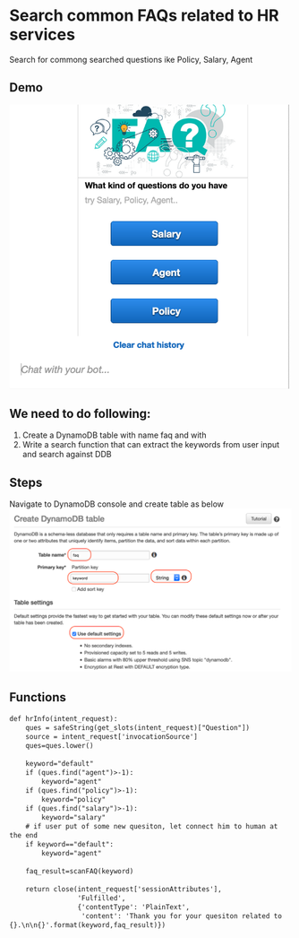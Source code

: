 # Search common FAQs related to HR services
Search for commong searched questions ike Policy, Salary, Agent

## Demo
<img src="images/usecase5/usecase5.png" alt="usecase5" width="500">

## We need to do following:
1. Create a DynamoDB table with name faq and with 
2. Write a search function that can extract the keywords from user input and search against DDB

## Steps
Navigate to DynamoDB console and create table as below
<img src="images/usecase5/1.png">

## Functions
```
def hrInfo(intent_request):
    ques = safeString(get_slots(intent_request)["Question"])
    source = intent_request['invocationSource']
    ques=ques.lower()
    
    keyword="default"
    if (ques.find("agent")>-1):
        keyword="agent"
    if (ques.find("policy")>-1):
        keyword="policy"
    if (ques.find("salary")>-1):
        keyword="salary"
    # if user put of some new quesiton, let connect him to human at the end
    if keyword=="default":
        keyword="agent"
    
    faq_result=scanFAQ(keyword)
    
    return close(intent_request['sessionAttributes'],
                 'Fulfilled',
                 {'contentType': 'PlainText',
                  'content': 'Thank you for your quesiton related to {}.\n\n{}'.format(keyword,faq_result)})
```
